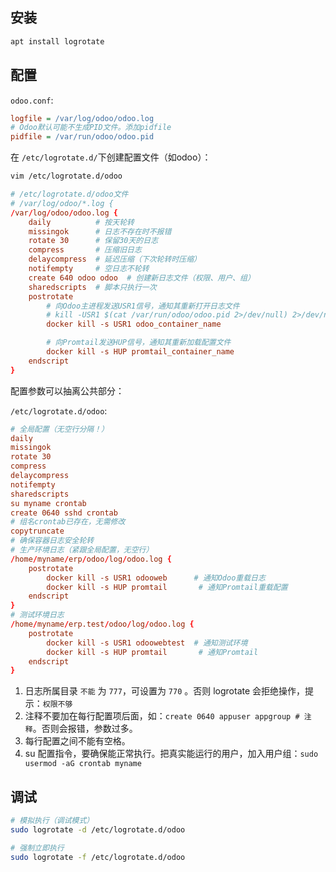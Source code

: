 ## 安装

```bash
apt install logrotate
```

## 配置

`odoo.conf`:

```ini
logfile = /var/log/odoo/odoo.log
# Odoo默认可能不生成PID文件。添加pidfile
pidfile = /var/run/odoo/odoo.pid
```

在 `/etc/logrotate.d/`下创建配置文件（如odoo）：

```bash
vim /etc/logrotate.d/odoo
```

```conf
# /etc/logrotate.d/odoo文件
# /var/log/odoo/*.log {
/var/log/odoo/odoo.log {
    daily          # 按天轮转
    missingok      # 日志不存在时不报错
    rotate 30      # 保留30天的日志
    compress       # 压缩旧日志
    delaycompress  # 延迟压缩（下次轮转时压缩）
    notifempty     # 空日志不轮转
    create 640 odoo odoo  # 创建新日志文件（权限、用户、组）
    sharedscripts  # 脚本只执行一次
    postrotate
        # 向Odoo主进程发送USR1信号，通知其重新打开日志文件
        # kill -USR1 $(cat /var/run/odoo/odoo.pid 2>/dev/null) 2>/dev/null || true
        docker kill -s USR1 odoo_container_name

        # 向Promtail发送HUP信号，通知其重新加载配置文件
        docker kill -s HUP promtail_container_name
    endscript
}
```

配置参数可以抽离公共部分：

`/etc/logrotate.d/odoo`:

```conf
# 全局配置（无空行分隔！）
daily
missingok
rotate 30
compress
delaycompress
notifempty
sharedscripts
su myname crontab
create 0640 sshd crontab
# 组名crontab已存在，无需修改
copytruncate
# 确保容器日志安全轮转
# 生产环境日志（紧跟全局配置，无空行）
/home/myname/erp/odoo/log/odoo.log {
    postrotate
        docker kill -s USR1 odooweb      # 通知Odoo重载日志
        docker kill -s HUP promtail       # 通知Promtail重载配置
    endscript
}
# 测试环境日志
/home/myname/erp.test/odoo/log/odoo.log {
    postrotate
        docker kill -s USR1 odoowebtest  # 通知测试环境
        docker kill -s HUP promtail       # 通知Promtail
    endscript
}
```

1. 日志所属目录 `不能` 为 `777`，可设置为 `770` 。否则 logrotate 会拒绝操作，提示：`权限不够`
2. 注释不要加在每行配置项后面，如：`create 0640 appuser appgroup # 注释`。否则会报错，参数过多。
3. 每行配置之间不能有空格。
4. su 配置指令，要确保能正常执行。把真实能运行的用户，加入用户组：`sudo usermod -aG crontab myname`

## 调试

```bash
# 模拟执行（调试模式）
sudo logrotate -d /etc/logrotate.d/odoo

# 强制立即执行
sudo logrotate -f /etc/logrotate.d/odoo
```